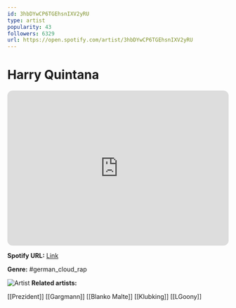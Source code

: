 ```yaml
---
id: 3hbDYwCP6TGEhsnIXV2yRU
type: artist
popularity: 43
followers: 6329
url: https://open.spotify.com/artist/3hbDYwCP6TGEhsnIXV2yRU
---
```

# Harry Quintana

<iframe style="border-radius:12px" src="https://open.spotify.com/embed/artist/3hbDYwCP6TGEhsnIXV2yRU" width="100%" height="352" frameBorder="0" allowfullscreen="" allow="autoplay; clipboard-write; encrypted-media; fullscreen; picture-in-picture" loading="lazy"></iframe>

**Spotify URL:** [Link](https://open.spotify.com/artist/3hbDYwCP6TGEhsnIXV2yRU)

**Genre:**  #german_cloud_rap

![Artist](https://i.scdn.co/image/ab6761610000e5eb35aeda291962817ee534b9b9)
**Related artists:**

[[Prezident]]
[[Gargmann]]
[[Blanko Malte]]
[[Klubking]]
[[LGoony]]

